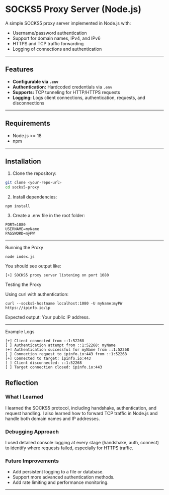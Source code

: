 # SOCKS5 Proxy Server (Node.js)

A simple SOCKS5 proxy server implemented in Node.js with:

- Username/password authentication
- Support for domain names, IPv4, and IPv6
- HTTPS and TCP traffic forwarding
- Logging of connections and authentication

---

## Features

- **Configurable via `.env`**
- **Authentication:** Hardcoded credentials via `.env`
- **Supports:** TCP tunneling for HTTP/HTTPS requests
- **Logging:** Logs client connections, authentication, requests, and disconnections

---

## Requirements

- Node.js >= 18
- npm

---

## Installation

1. Clone the repository:

```bash
git clone <your-repo-url>
cd socks5-proxy
```

2. Install dependencies:
```
npm install
```

3. Create a .env file in the root folder:
```
PORT=1080
USERNAME=myName
PASSWORD=myPW
```

---
Running the Proxy
```
node index.js
```

You should see output like:
```
[+] SOCKS5 proxy server listening on port 1080
```
Testing the Proxy

Using curl with authentication:

```
curl --socks5-hostname localhost:1080 -U myName:myPW https://ipinfo.io/ip
```
Expected output: Your public IP address.


---
Example Logs
```
[+] Client connected from ::1:52268
[ ] Authentication attempt from ::1:52268: myName
[+] Authentication successful for myName from ::1:52268
[ ] Connection request to ipinfo.io:443 from ::1:52268
[+] Connected to target: ipinfo.io:443
[ ] Client disconnected: ::1:52268
[ ] Target connection closed: ipinfo.io:443
```
## Reflection

### What I Learned
I learned the SOCKS5 protocol, including handshake, authentication, and request handling. I also learned how to forward TCP traffic in Node.js and handle both domain names and IP addresses.

### Debugging Approach
I used detailed console logging at every stage (handshake, auth, connect) to identify where requests failed, especially for HTTPS traffic.

### Future Improvements
- Add persistent logging to a file or database.  
- Support more advanced authentication methods.  
- Add rate limiting and performance monitoring.


---
